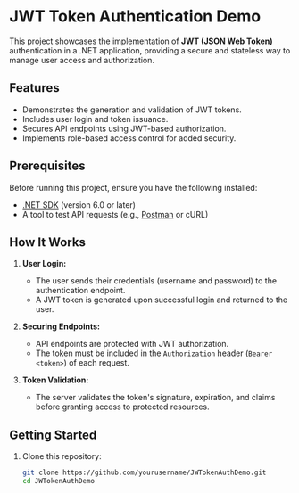 # JWT Token Authentication Demo

This project showcases the implementation of **JWT (JSON Web Token)** authentication in a .NET application, providing a secure and stateless way to manage user access and authorization.

## Features

- Demonstrates the generation and validation of JWT tokens.
- Includes user login and token issuance.
- Secures API endpoints using JWT-based authorization.
- Implements role-based access control for added security.

## Prerequisites

Before running this project, ensure you have the following installed:

- [.NET SDK](https://dotnet.microsoft.com/download) (version 6.0 or later)
- A tool to test API requests (e.g., [Postman](https://www.postman.com/) or cURL)

## How It Works

1. **User Login:**
   - The user sends their credentials (username and password) to the authentication endpoint.
   - A JWT token is generated upon successful login and returned to the user.

2. **Securing Endpoints:**
   - API endpoints are protected with JWT authorization.
   - The token must be included in the `Authorization` header (`Bearer <token>`) of each request.

3. **Token Validation:**
   - The server validates the token's signature, expiration, and claims before granting access to protected resources.


## Getting Started

1. Clone this repository:

   ```bash
   git clone https://github.com/yourusername/JWTokenAuthDemo.git
   cd JWTokenAuthDemo
